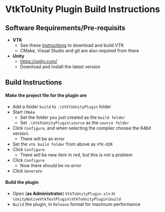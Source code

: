 # VtkToUnity Plugin Build Instructions

## Software Requirements/Pre-requisits

* **VTK**
    * See these [instructions](VtkModifications) to download and build VTK
	* CMake, Visual Studio and git are also required from there
* **Unity**
	* https://unity.com/
	* Download and install the latest version

## Build Instructions

#### Make the project file for the plugin are

* Add a folder `build` to `.\VtkToUnityPlugin` folder
* Start `CMake` 
	* Set the folder you just created as the `build folder` 
	* Set `.\VtkToUnityPlugin\source` as the `source folder`
* Click `Configure`, and when selecting the compiler choose the 64bit version.
	* There will be an error
* Set the `vtk build folder` from above as `VTK-DIR`
* Click `Configure`
	* There will be new item in red, but this is not a problem
* Click `Configure`
	* Now there should be no error
* Click `Generate`

#### Build the plugin

* Open (**as Administrator**)  `VtkToUnityPlugin.sln` in `\UnityNativeVtkTestPlugin\VtkToUnityPlugin\build`
* `Build` the plugin, in `Release` format for maximum performance


